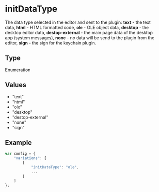 # initDataType

The data type selected in the editor and sent to the plugin:
**text** - the text data,
**html** - HTML formatted code,
**ole** - OLE object data,
**desktop** - the desktop editor data,
**destop-external** - the main page data of the desktop app (system messages),
**none** - no data will be send to the plugin from the editor,
**sign** - the sign for the keychain plugin.

## Type

Enumeration

## Values

- "text"
- "html"
- "ole"
- "desktop"
- "destop-external"
- "none"
- "sign"


## Example

```javascript editor-docx
var config = {
    "variations": [
        {
            "initDataType": "ole",
            ...
        }
    ]
};
```
